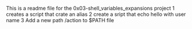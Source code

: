 This is a readme file for the 0x03-shell_variables_expansions project
1 creates a script that crate an alias
2 create a sript that echo hello with user name
3 Add a new path /action to $PATH file

